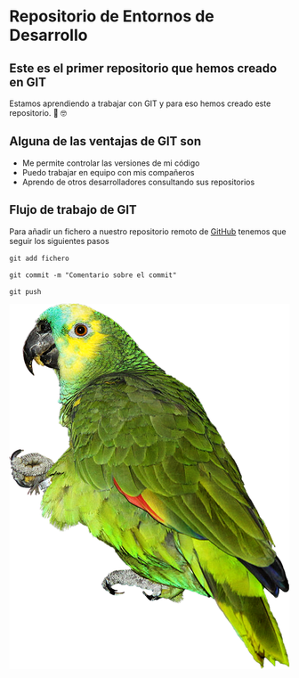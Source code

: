 # Repositorio de Entornos de Desarrollo

## Este es el primer repositorio que hemos creado en GIT

Estamos aprendiendo a trabajar con GIT y para eso hemos creado este repositorio. :cowboy_hat_face: :nerd_face:	

## Alguna de las ventajas de GIT son

- Me permite controlar las versiones de mi código
- Puedo trabajar en equipo con mis compañeros
- Aprendo de otros desarrolladores consultando sus repositorios

## Flujo de trabajo de GIT
Para añadir un fichero a nuestro repositorio remoto de [GitHub](https://github.com/) tenemos que seguir los siguientes pasos

```
git add fichero
```

```
git commit -m "Comentario sobre el commit"
```

```
git push
```

![image of a parrot](./images/parrot-1474370_1280.png)